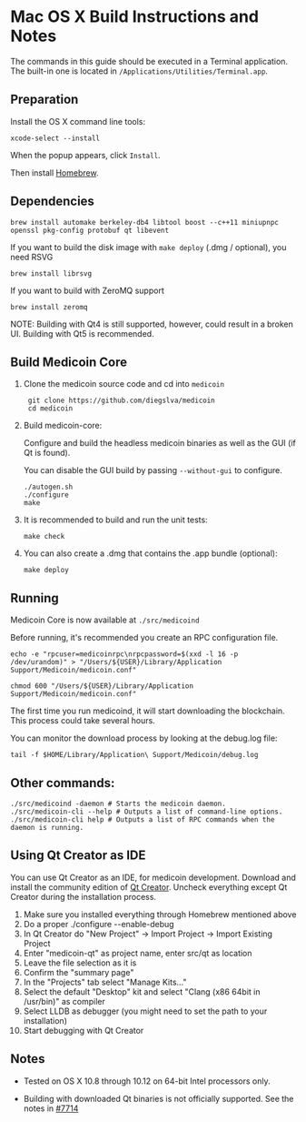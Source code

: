 Mac OS X Build Instructions and Notes
====================================
The commands in this guide should be executed in a Terminal application.
The built-in one is located in `/Applications/Utilities/Terminal.app`.

Preparation
-----------
Install the OS X command line tools:

`xcode-select --install`

When the popup appears, click `Install`.

Then install [Homebrew](https://brew.sh).

Dependencies
----------------------

    brew install automake berkeley-db4 libtool boost --c++11 miniupnpc openssl pkg-config protobuf qt libevent

If you want to build the disk image with `make deploy` (.dmg / optional), you need RSVG

    brew install librsvg

If you want to build with ZeroMQ support
    
    brew install zeromq

NOTE: Building with Qt4 is still supported, however, could result in a broken UI. Building with Qt5 is recommended.

Build Medicoin Core
------------------------

1. Clone the medicoin source code and cd into `medicoin`

        git clone https://github.com/diegslva/medicoin
        cd medicoin

2.  Build medicoin-core:

    Configure and build the headless medicoin binaries as well as the GUI (if Qt is found).

    You can disable the GUI build by passing `--without-gui` to configure.

        ./autogen.sh
        ./configure
        make

3.  It is recommended to build and run the unit tests:

        make check

4.  You can also create a .dmg that contains the .app bundle (optional):

        make deploy

Running
-------

Medicoin Core is now available at `./src/medicoind`

Before running, it's recommended you create an RPC configuration file.

    echo -e "rpcuser=medicoinrpc\nrpcpassword=$(xxd -l 16 -p /dev/urandom)" > "/Users/${USER}/Library/Application Support/Medicoin/medicoin.conf"

    chmod 600 "/Users/${USER}/Library/Application Support/Medicoin/medicoin.conf"

The first time you run medicoind, it will start downloading the blockchain. This process could take several hours.

You can monitor the download process by looking at the debug.log file:

    tail -f $HOME/Library/Application\ Support/Medicoin/debug.log

Other commands:
-------

    ./src/medicoind -daemon # Starts the medicoin daemon.
    ./src/medicoin-cli --help # Outputs a list of command-line options.
    ./src/medicoin-cli help # Outputs a list of RPC commands when the daemon is running.

Using Qt Creator as IDE
------------------------
You can use Qt Creator as an IDE, for medicoin development.
Download and install the community edition of [Qt Creator](https://www.qt.io/download/).
Uncheck everything except Qt Creator during the installation process.

1. Make sure you installed everything through Homebrew mentioned above
2. Do a proper ./configure --enable-debug
3. In Qt Creator do "New Project" -> Import Project -> Import Existing Project
4. Enter "medicoin-qt" as project name, enter src/qt as location
5. Leave the file selection as it is
6. Confirm the "summary page"
7. In the "Projects" tab select "Manage Kits..."
8. Select the default "Desktop" kit and select "Clang (x86 64bit in /usr/bin)" as compiler
9. Select LLDB as debugger (you might need to set the path to your installation)
10. Start debugging with Qt Creator

Notes
-----

* Tested on OS X 10.8 through 10.12 on 64-bit Intel processors only.

* Building with downloaded Qt binaries is not officially supported. See the notes in [#7714](https://github.com/bitcoin/bitcoin/issues/7714)
